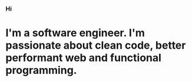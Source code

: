 ### Hi

# I'm a software engineer. I'm passionate about clean code, better performant web and functional programming.

